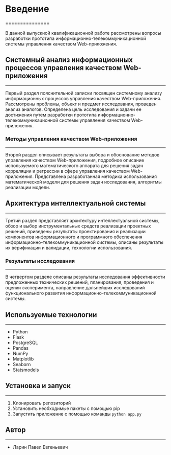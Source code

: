 # Введение
===============

В данной выпускной квалификационной работе рассмотрены вопросы разработки прототипа информационно-телекоммуникационной системы управления качеством Web-приложения.

## Системный анализ информационных процессов управления качеством Web-приложения
---------------------------------------------------------

Первый раздел пояснительной записки посвящен системному анализу информационных процессов управления качеством Web-приложения. Рассмотрены проблемы, объект и предмет исследования, проведен анализ аналогов. Определена цель исследования и задачи ее достижения путем разработки прототипа информационно-телекоммуникационной системы управления качеством Web-приложения.

### Методы управления качеством Web-приложения
------------------------------------------

Второй раздел описывает результаты выбора и обоснование методов управления качеством Web-приложения, подробное описание используемого математического аппарата для решения задач корреляции и регрессии в сфере управления качеством Web-приложения. Представлена разработанная методика использования математической модели для решения задач исследования, алгоритмы реализации модели.

## Архитектура интеллектуальной системы
------------------------------

Третий раздел представляет архитектуру интеллектуальной системы, обзор и выбор инструментальных средств реализации проектных решений, приведены результаты проектирования и реализации компонентов информационного и программного обеспечения информационно-телекоммуникационной системы, описаны результаты их верификации и валидации, технологии использования.

### Результаты исследования
-------------------------

В четвертом разделе описаны результаты исследования эффективности предложенных технических решений, планирования, проведения и оценки эксперимента, направление дальнейших исследований функционального развития информационно-телекоммуникационной системы.

## Используемые технологии
-------------------------

* Python
* Flask
* PostgreSQL
* Pandas
* NumPy
* Matplotlib
* Seaborn
* Statsmodels

## Установка и запуск
---------------------

1. Клонировать репозиторий
2. Установить необходимые пакеты с помощью pip
3. Запустить приложение с помощью команды `python app.py`

## Автор
--------

* Ларин Павел Евгеньевич